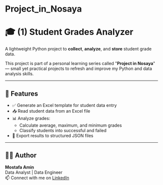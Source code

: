 # **Project_in_Nosaya**

# 🎓 (1) Student Grades Analyzer

A lightweight Python project to **collect**, **analyze**, and **store** student grade data.

This project is part of a personal learning series called "**Project in Nosaya**" — small yet practical projects to refresh and improve my Python and data analysis skills.

---

## 🚀 Features

- ✅ Generate an Excel template for student data entry
- 📥 Read student data from an Excel file
- 📊 Analyze grades:
  - Calculate average, maximum, and minimum grades
  - Classify students into successful and failed
- 📁 Export results to structured JSON files

---

## 👨‍💻 Author

**Mostafa Amin**  
Data Analyst | Data Engineer  
📫 Connect with me on [LinkedIn](https://www.linkedin.com/in/mostafa-amin-391427221/)  
